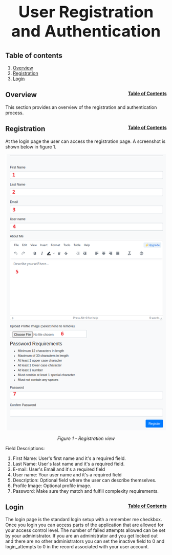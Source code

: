 <h1 style="font-size: 50px; text-align: center;">User Registration and Authentication</h1>

## Table of contents
1. [Overview](#overview)
2. [Registration](#registration)
3. [Login](#login)

## Overview <span style="float: right; font-size: 14px;">[Table of Contents](#table-of-contents)</span>
This section provides an overview of the registration and authentication process.

## Registration <span style="float: right; font-size: 14px;">[Table of Contents](#table-of-contents)</span>
At the login page the user can access the registration page. A screenshot is shown below in figure 1.

<div style="text-align: center;">
  <img src="assets/registration.png" alt="Registration view">
  <p style="font-style: italic;">Figure 1 - Registration view</p>
</div>

Field Descriptions:
1. First Name: User's first name and it's a required field.
2. Last Name: User's last name and it's a required field.
3. E-mail: User's Email and it's a required field
4. User name: Your user name and it's a required field
5. Description: Optional field where the user can describe themselves.
6. Profile Image: Optional profile image.
7. Password: Make sure they match and fulfill complexity requirements.

## Login <span style="float: right; font-size: 14px;">[Table of Contents](#table-of-contents)</span>
The login page is the standard login setup with a remember me checkbox. Once you login you can access parts of the application that are allowed for your access control level. The number of failed attempts allowed can be set by your administrator. If you are an administrator and you get locked out and there are no other administrators you can set the inactive field to 0 and login_attempts to 0 in the record associated with your user account.